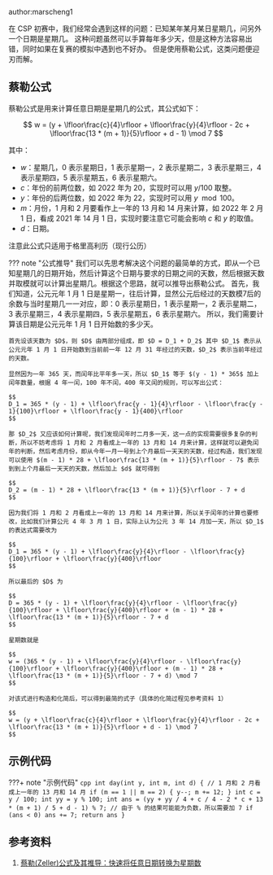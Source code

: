 author:marscheng1

在 CSP 初赛中，我们经常会遇到这样的问题：已知某年某月某日星期几，问另外一个日期是星期几。
这种问题虽然可以手算每年多少天，但是这种方法容易出错，同时如果在复赛的模拟中遇到也不好办。
但是使用蔡勒公式，这类问题便迎刃而解。

## 蔡勒公式

蔡勒公式是用来计算任意日期是星期几的公式，其公式如下：

$$
w = (y + \lfloor\frac{c}{4}\rfloor + \lfloor\frac{y}{4}\rfloor - 2c + \lfloor\frac{13 * (m + 1)}{5}\rfloor + d - 1) \mod 7
$$

其中：

-   $w$：星期几，0 表示星期日，1 表示星期一，2 表示星期二，3 表示星期三，4 表示星期四，5 表示星期五，6 表示星期六。
-   $c$：年份的前两位数，如 2022 年为 20，实现时可以用 $y/100$ 取整。
-   $y$：年份的后两位数，如 2022 年为 22，实现时可以用 $y\mod 100$。
-   $m$：月份，1 月和 2 月要看作上一年的 13 月和 14 月来计算，如 2022 年 2 月 1 日，看成 2021 年 14 月 1 日，实现时要注意它可能会影响 $c$ 和 $y$ 的取值。
-   $d$：日期。

注意此公式只适用于格里高利历（现行公历）

??? note "公式推导"
    我们可以先思考解决这个问题的最简单的方式，即从一个已知星期几的日期开始，然后计算这个日期与要求的日期之间的天数，然后根据天数并取模就可以计算出星期几。根据这个思路，就可以推导出蔡勒公式。
    首先，我们知道，公元元年 1 月 1 日是星期一，往后计算，显然公元后经过的天数模$7$后的余数与当时星期几一一对应，即：0 表示星期日，1 表示星期一，2 表示星期二，3 表示星期三，4 表示星期四，5 表示星期五，6 表示星期六。
    所以，我们需要计算该日期是公元元年 1 月 1 日开始数的多少天。
    
    首先设该天数为 $D$，则 $D$ 由两部分组成，即 $D = D_1 + D_2$ 其中 $D_1$ 表示从公元元年 1 月 1 日开始数到当前前一年 12 月 31 年经过的天数，$D_2$ 表示当前年经过的天数。
    
    显然因为一年 365 天，而闰年比平年多一天，所以 $D_1$ 等于 $(y - 1) * 365$ 加上闰年数量，根据 4 年一闰，100 年不闰，400 年又闰的规则，可以写出公式：
    
    $$
    D_1 = 365 * (y - 1) + \lfloor\frac{y - 1}{4}\rfloor - \lfloor\frac{y - 1}{100}\rfloor + \lfloor\frac{y - 1}{400}\rfloor
    $$
    
    那 $D_2$ 又应该如何计算呢，我们发现闰年时二月多一天，这一点的实现需要很多复杂的判断，所以不妨考虑将 1 月和 2 月看成上一年的 13 月和 14 月来计算，这样就可以避免闰年的判断，然后考虑月份，即从今年一月一号到上个月最后一天天的天数，经过构造，我们发现可以使用 $(m - 1) * 28 + \lfloor\frac{13 * (m + 1)}{5}\rfloor - 7$ 表示到到上个月最后一天天的天数，然后加上 $d$ 就可得到
    
    $$
    D_2 = (m - 1) * 28 + \lfloor\frac{13 * (m + 1)}{5}\rfloor - 7 + d
    $$
    
    因为我们将 1 月和 2 月看成上一年的 13 月和 14 月来计算，所以关于闰年的计算也要修改，比如我们计算公元 4 年 3 月 1 日，实际上认为公元 3 年 14 月加一天，所以 $D_1$ 的表达式需要改为
    
    $$
    D_1 = 365 * (y - 1) + \lfloor\frac{y}{4}\rfloor - \lfloor\frac{y}{100}\rfloor + \lfloor\frac{y}{400}\rfloor
    $$
    
    所以最后的 $D$ 为
    
    $$
    D = 365 * (y - 1) + \lfloor\frac{y}{4}\rfloor - \lfloor\frac{y}{100}\rfloor + \lfloor\frac{y}{400}\rfloor + (m - 1) * 28 + \lfloor\frac{13 * (m + 1)}{5}\rfloor - 7 + d
    $$
    
    星期数就是
    
    $$
    w = (365 * (y - 1) + \lfloor\frac{y}{4}\rfloor - \lfloor\frac{y}{100}\rfloor + \lfloor\frac{y}{400}\rfloor + (m - 1) * 28 + \lfloor\frac{13 * (m + 1)}{5}\rfloor - 7 + d) \mod 7
    $$
    
    对该式进行构造和化简后，可以得到最简的式子（具体的化简过程见参考资料 1）
    
    $$
    w = (y + \lfloor\frac{c}{4}\rfloor + \lfloor\frac{y}{4}\rfloor - 2c + \lfloor\frac{13 * (m + 1)}{5}\rfloor + d - 1) \mod 7
    $$

## 示例代码

???+ note "示例代码"
    ```cpp
    int day(int y, int m, int d) {
      // 1 月和 2 月看成上一年的 13 月和 14 月
      if (m == 1 || m == 2) {
        y--;
        m += 12;
      }
      int c = y / 100;
      int yy = y % 100;
      int ans = (yy + yy / 4 + c / 4 - 2 * c + 13 * (m + 1) / 5 + d - 1) % 7;
      // 由于 % 的结果可能能为负数，所以需要加 7
      if (ans < 0) ans += 7;
      return ans
    }
    ```

## 参考资料
1. [蔡勒(Zeller)公式及其推导：快速将任意日期转换为星期数](https://www.cnblogs.com/faterazer/p/11393521.html)
